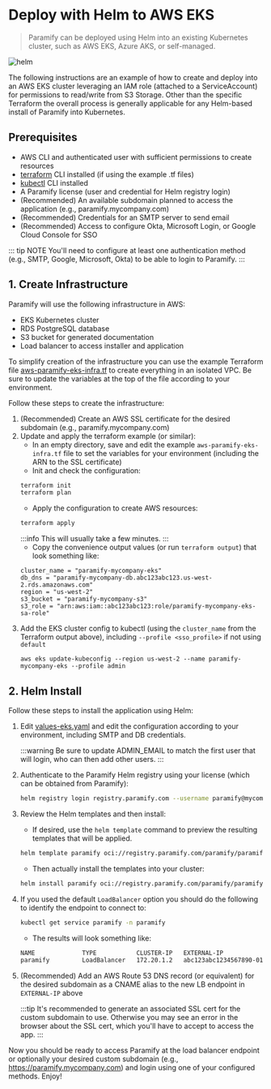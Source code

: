 # Deploy with Helm to AWS EKS
> Paramify can be deployed using Helm into an existing Kubernetes cluster, such as AWS EKS, Azure AKS, or self-managed.

![helm](/assets/hero-helm.png)

The following instructions are an example of how to create and deploy into an AWS EKS cluster leveraging an IAM role (attached to a ServiceAccount) for permissions to read/write from S3 Storage. Other than the specific Terraform the overall process is generally applicable for any Helm-based install of Paramify into Kubernetes.

## Prerequisites
- AWS CLI and authenticated user with sufficient permissions to create resources
- [terraform](https://www.terraform.io/) CLI installed (if using the example .tf files)
- [kubectl](https://kubernetes.io/docs/reference/kubectl/) CLI installed
- A Paramify license (user and credential for Helm registry login)
- (Recommended) An available subdomain planned to access the application (e.g., paramify.mycompany.com)
- (Recommended) Credentials for an SMTP server to send email
- (Recommended) Access to configure Okta, Microsoft Login, or Google Cloud Console for SSO

::: tip NOTE
You'll need to configure at least one authentication method (e.g., SMTP, Google, Microsoft, Okta) to be able to login to Paramify.
:::

## 1. Create Infrastructure
Paramify will use the following infrastructure in AWS:
- EKS Kubernetes cluster
- RDS PostgreSQL database
- S3 bucket for generated documentation
- Load balancer to access installer and application

To simplify creation of the infrastructure you can use the example Terraform file [aws-paramify-eks-infra.tf](https://github.com/paramify/support/blob/main/aws/aws-paramify-eks-infra.tf) to create everything in an isolated VPC. Be sure to update the variables at the top of the file according to your environment.

Follow these steps to create the infrastructure:
1. (Recommended) Create an AWS SSL certificate for the desired subdomain (e.g., paramify.mycompany.com)
2. Update and apply the terraform example (or similar):
    - In an empty directory, save and edit the example `aws-paramify-eks-infra.tf` file to set the variables for your environment (including the ARN to the SSL certificate)
    - Init and check the configuration:
    ```bash
    terraform init
    terraform plan
    ```
    - Apply the configuration to create AWS resources:
    ```bash
    terraform apply
    ```
    :::info
    This will usually take a few minutes.
    :::
    - Copy the convenience output values (or run `terraform output`) that look something like:
    ```
    cluster_name = "paramify-mycompany-eks"
    db_dns = "paramify-mycompany-db.abc123abc123.us-west-2.rds.amazonaws.com"
    region = "us-west-2"
    s3_bucket = "paramify-mycompany-s3"
    s3_role = "arn:aws:iam::abc123abc123:role/paramify-mycompany-eks-sa-role"
    ```
3. Add the EKS cluster config to kubectl (using the `cluster_name` from the Terraform output above), including `--profile <sso_profile>` if not using `default`
    ```
    aws eks update-kubeconfig --region us-west-2 --name paramify-mycompany-eks --profile admin
    ```

## 2. Helm Install
Follow these steps to install the application using Helm:
1. Edit [values-eks.yaml](https://github.com/paramify/support/blob/main/aws/values-eks.yaml.example) and edit the configuration according to your environment, including SMTP and DB credentials.

    :::warning
    Be sure to update ADMIN_EMAIL to match the first user that will login, who can then add other users.
    :::
2. Authenticate to the Paramify Helm registry using your license (which can be obtained from Paramify):
    ```bash
    helm registry login registry.paramify.com --username paramify@mycompany.com --password <license_id>
    ```
3. Review the Helm templates and then install:
    - If desired, use the `helm template` command to preview the resulting templates that will be applied.
    ```bash
    helm template paramify oci://registry.paramify.com/paramify/paramify --namespace paramify --values ./values-eks.yaml
    ```
    - Then actually install the templates into your cluster:
    ```bash
    helm install paramify oci://registry.paramify.com/paramify/paramify --namespace paramify --values ./values-eks.yaml
    ```
4. If you used the default `LoadBalancer` option you should do the following to identify the endpoint to connect to:
    ```bash
    kubectl get service paramify -n paramify
    ```
    - The results will look something like:
    ```bash
    NAME             TYPE           CLUSTER-IP   EXTERNAL-IP                                                 PORT(S)         AGE
    paramify         LoadBalancer   172.20.1.2   abc123abc1234567890-012345678.us-west-2.elb.amazonaws.com   443:30835/TCP   3m
    ```
5. (Recommended) Add an AWS Route 53 DNS record (or equivalent) for the desired subdomain as a CNAME alias to the new LB endpoint in `EXTERNAL-IP` above

    :::tip
    It's recommended to generate an associated SSL cert for the custom subdomain to use. Otherwise you may see an error in the browser about the SSL cert, which you'll have to accept to access the app.
    :::

Now you should be ready to access Paramify at the load balancer endpoint or optionally your desired custom subdomain (e.g., https://paramify.mycompany.com) and login using one of your configured methods. Enjoy!
